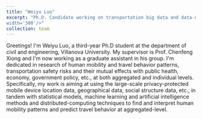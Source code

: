 ```yaml
---
title: "Weiyu Luo"
excerpt: "Ph.D. Candidate working on transportation big data and data-driven methods <br/><img src='/images/portrait-luo.jpg'
width='300'/>"
collection: team
---
```


Greetings! I'm Weiyu Luo, a third-year Ph.D student at the department of civil and engineering, Villanova University. My supervisor is Prof. Chenfeng Xiong and I'm now working as a graduate assistant in his group. I'm dedicated in research of human mobility and travel behavior patterns, transportation safety risks and their mutual effects with public health, economy, government policy, etc., at both aggregated and individual levels. Specifically, my work is aiming at using the large-scale privacy-protected mobile device location data, geographical data, social structure data, etc., in tandem with statistical models, machine learning and artificial intelligence methods and distributed-computing techniques to find and interpret human mobility patterns and predict travel behavior at aggregated-level. 

